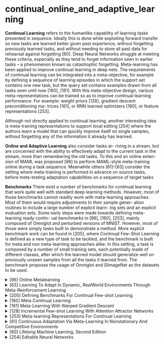 # continual_online_and_adaptive_learning
**Continual Learning** refers to the humanlike capability of
learning tasks presented in sequence. Ideally this is done while exploiting forward transfer so new tasks are learned better given past experience, without forgetting previously learned tasks, and without needing to store all past data for rehearsal against forgetting [60]. Deep Neural Networks struggle at meeting these criteria, especially as they tend to forget information seen in earlier tasks – a phenomenon known as catastrophic forgetting. Meta-learning has been applied to improve continual learning in deep nets. The requirements of continual learning can be integrated into a meta-objective, for example by defining a sequence of learning episodes in which the support set contains one new task, but the query set contains examples drawn from all tasks seen until now [160], [161]. With this meta-objective design, various meta-representations can be trained so as to improve continual learning performance. For example: weight priors [128], gradient descent preconditioning ma- trices [161], or RNN learned optimizers [160], or feature representations [253].

Although not directly applied to continual learning,
another interesting idea is meta-training representations to support local editing [254] where the authors learn a model that can quickly improve itself on single samples, without forgetting any of the information it already has learned.

**Online and Adaptive Learning** also consider tasks ar- riving in a stream, but are concerned with the ability to effectively adapt to the current task in the stream, more than remembering the old tasks. To this end an online exten- sion of MAML was proposed [96] to perform MAML-style meta-training online during a task sequence. Meanwhile others [61]–[63] consider the setting where meta-training is performed in advance on source tasks, before meta-testing adaptation capabilities on a sequence of target tasks

**Benchmarks** There exist a number of benchmarks for continual learning that work quite well with standard deep learning methods. However, most of those benchmarks cannot readily work with meta-learning approaches. Most of them would require adjustments to their sample gener- ation routines to include a large number of explicit learn- ing sets and an explicit evaluation sets. Some early steps were made towards defining meta-learning ready contin- ual benchmarks in [96], [160], [253], mainly composed of Omniglot and perturbed versions of MNIST. However, most of those were simply tasks built to demonstrate a method. More explicit benchmark work can be found in [205], where Continual Few-Shot Learning is defined as a new type of task to be tackled, and the benchmark is built for meta and non meta-learning approaches alike. In this setting, a task is composed by a number of small training sets, each potentially made of different classes, after which the learned model should generalize well on previously unseen samples from all the tasks it learned from. The benchmark proposes the usage of Omniglot and SlimageNet as the datasets to be used.

<!-- REFERENCE -->


<details>
<summary>[96] Online Metalearning</summary>
<br>
<!-- (online_metalearning.md) -->

# online_metalearning.md

<!-- REFERENCE -->


[Online Metalearning](../papers/online_metalearning.md)

</details>



<details>
<summary>[63] Learning To Adapt In Dynamic, RealWorld Environments Through Meta-Reinforcement Learning</summary>
<br>
<!-- (learning_to_adapt_in_dynamic_realworld_environments_through_meta_reinforcement_learning.md) -->

# learning_to_adapt_in_dynamic_realworld_environments_through_meta_reinforcement_learning.md

<!-- REFERENCE -->


[Learning To Adapt In Dynamic, RealWorld Environments Through Meta-Reinforcement Learning](../papers/learning_to_adapt_in_dynamic_realworld_environments_through_meta_reinforcement_learning.md)

</details>



<details>
<summary>[205] Defining Benchmarks For Continual Few-shot Learning</summary>
<br>
<!-- (defining_benchmarks_for_continual_few_shot_learning.md) -->

# defining_benchmarks_for_continual_few_shot_learning.md

<!-- REFERENCE -->


[Defining Benchmarks For Continual Few-shot Learning](../papers/defining_benchmarks_for_continual_few_shot_learning.md)

</details>



<details>
<summary>[160] Meta Continual Learning</summary>
<br>
<!-- (meta_continual_learning.md) -->

# meta_continual_learning.md

<!-- REFERENCE -->


[Meta Continual Learning](../papers/meta_continual_learning.md)

</details>



<details>
<summary>[161] Meta-Learning With Warped Gradient Descent</summary>
<br>
<!-- (meta_learning_with_warped_gradient_descent.md) -->

# meta_learning_with_warped_gradient_descent.md

<!-- REFERENCE -->


[Meta-Learning With Warped Gradient Descent](../papers/meta_learning_with_warped_gradient_descent.md)

</details>



<details>
<summary>[128] Incremental Few-shot Learning With Attention Attractor Networks</summary>
<br>
<!-- (incremental_few_shot_learning_with_attention_attractor_networks.md) -->

# incremental_few_shot_learning_with_attention_attractor_networks.md

<!-- REFERENCE -->


[Incremental Few-shot Learning With Attention Attractor Networks](../papers/incremental_few_shot_learning_with_attention_attractor_networks.md)

</details>



<details>
<summary>[253] Meta-learning Representations For Continual Learning</summary>
<br>
<!-- (meta_learning_representations_for_continual_learning.md) -->

# meta_learning_representations_for_continual_learning.md

<!-- REFERENCE -->


[Meta-learning Representations For Continual Learning](../papers/meta_learning_representations_for_continual_learning.md)

</details>



<details>
<summary>[61] Continuous Adaptation Via Meta-Learning In Nonstationary And Competitive Environments</summary>
<br>
<!-- (continuous_adaptation_via_meta_learning_in_nonstationary_and_competitive_environments.md) -->

# continuous_adaptation_via_meta_learning_in_nonstationary_and_competitive_environments.md

<!-- REFERENCE -->


[Continuous Adaptation Via Meta-Learning In Nonstationary And Competitive Environments](../papers/continuous_adaptation_via_meta_learning_in_nonstationary_and_competitive_environments.md)

</details>



<details>
<summary>[60] Lifelong Machine Learning, Second Edition</summary>
<br>
<!-- (lifelong_machine_learning_second_edition.md) -->

# lifelong_machine_learning_second_edition.md

<!-- REFERENCE -->


[Lifelong Machine Learning, Second Edition](../papers/lifelong_machine_learning_second_edition.md)

</details>



<details>
<summary>[254] Editable Neural Networks</summary>
<br>
<!-- (editable_neural_networks.md) -->

# editable_neural_networks.md

<!-- REFERENCE -->


[Editable Neural Networks](../papers/editable_neural_networks.md)

</details>

